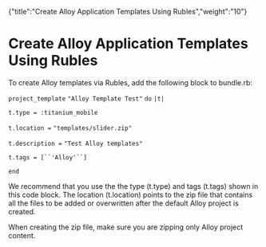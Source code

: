{"title":"Create Alloy Application Templates Using Rubles","weight":"10"} 

# Create Alloy Application Templates Using Rubles

To create Alloy templates via Rubles, add the following block to bundle.rb:

`project_template` `"Alloy Template Test"`  `do` `|t|`

`t.type = :titanium_mobile`

`t.location =` `"templates/slider.zip"`

`t.description =` `"Test Alloy templates"`

`t.tags = [``'Alloy'``]`

`end`

We recommend that you use the the type (t.type) and tags (t.tags) shown in this code block. The location (t.location) points to the zip file that contains all the files to be added or overwritten after the default Alloy project is created.

When creating the zip file, make sure you are zipping only Alloy project content.